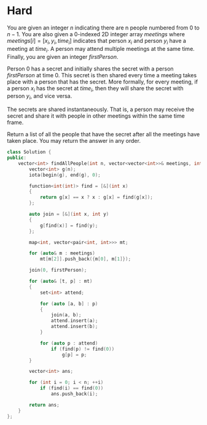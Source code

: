 # Hard

You are given an integer $n$ indicating there are n people numbered from $0$ to $n - 1$. You are also given a 0-indexed 2D integer array $meetings$ where $meetings[i] = [x_i, y_i, time_i]$ indicates that person $x_i$ and person $y_i$ have a meeting at $time_i$. A person may attend multiple meetings at the same time. Finally, you are given an integer $firstPerson$.

Person $0$ has a secret and initially shares the secret with a person $firstPerson$ at time $0$. This secret is then shared every time a meeting takes place with a person that has the secret. More formally, for every meeting, if a person $x_i$ has the secret at $time_i$, then they will share the secret with person $y_i$, and vice versa.

The secrets are shared instantaneously. That is, a person may receive the secret and share it with people in other meetings within the same time frame.

Return a list of all the people that have the secret after all the meetings have taken place. You may return the answer in any order.

```cpp
class Solution {
public:
    vector<int> findAllPeople(int n, vector<vector<int>>& meetings, int firstPerson) {
        vector<int> g(n);
        iota(begin(g), end(g), 0);

        function<int(int)> find = [&](int x)
        {
            return g[x] == x ? x : g[x] = find(g[x]);
        };

        auto join = [&](int x, int y)
        {
            g[find(x)] = find(y);
        };

        map<int, vector<pair<int, int>>> mt;

        for (auto& m : meetings)
            mt[m[2]].push_back({m[0], m[1]});

        join(0, firstPerson);

        for (auto& [t, p] : mt)
        {
            set<int> attend;

            for (auto [a, b] : p)
            {
                join(a, b);
                attend.insert(a);
                attend.insert(b);
            }

            for (auto p : attend)
                if (find(p) != find(0))
                    g[p] = p;
        }

        vector<int> ans;

        for (int i = 0; i < n; ++i)
            if (find(i) == find(0))
                ans.push_back(i);

        return ans;
    }
};
```

